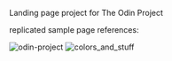 Landing page project for The Odin Project

replicated sample page references:

![odin-project](https://user-images.githubusercontent.com/68394676/145070935-49c9a536-89c1-4321-bba6-501bddfb6cef.png)
![colors_and_stuff](https://user-images.githubusercontent.com/68394676/145070944-634edd5c-bda4-4696-b67f-0812e7960aae.png)
